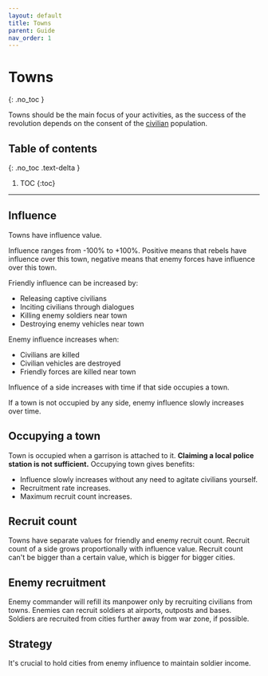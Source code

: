 ```yaml
---
layout: default
title: Towns
parent: Guide
nav_order: 1
---
```


# Towns
{: .no_toc }

Towns should be the main focus of your activities, as the success of the revolution depends on the consent of the [civilian](civilians) population.  

## Table of contents
{: .no_toc .text-delta }

1. TOC
{:toc}

---

## Influence

Towns have influence value.

Influence ranges from -100% to +100%. Positive means that rebels have influence over this town, negative means that enemy forces have influence over this town.

Friendly influence can be increased by:

- Releasing captive civilians
- Inciting civilians through dialogues
- Killing enemy soldiers near town
- Destroying enemy vehicles near town

Enemy influence increases when:

- Civilians are killed
- Civilian vehicles are destroyed
- Friendly forces are killed near town

Influence of a side increases with time if that side occupies a town.

If a town is not occupied by any side, enemy influence slowly increases over time.

## Occupying a town

Town is occupied when a garrison is attached to it.
**Claiming a local police station is not sufficient.**
Occupying town gives benefits:

- Influence slowly increases without any need to agitate civilians yourself.
- Recruitment rate increases.
- Maximum recruit count increases.

## Recruit count

Towns have separate values for friendly and enemy recruit count. Recruit count of a side grows proportionally with influence value. Recruit count can't be bigger than a certain value, which is bigger for bigger cities.

## Enemy recruitment

Enemy commander will refill its manpower only by recruiting civilians from towns. Enemies can recruit soldiers at airports, outposts and bases. Soldiers are recruited from cities further away from war zone, if possible.

## Strategy

It's crucial to hold cities from enemy influence to maintain soldier income.
